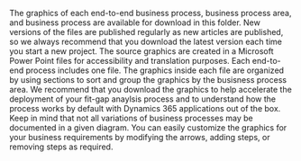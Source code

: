 The graphics of each end-to-end business process, business process area, and business process are available for download in this folder. New versions of the files are published regularly as new articles are published, so we always recommend that you download the latest version each time you start a new project. The source graphics are created in a Microsoft Power Point files for accessibility and translation purposes. Each end-to-end process includes one file. The graphics inside each file are organized by using sections to sort and group the graphics by the busisness process area. We recommend that you download the graphics to help accelerate the deployment of your fit-gap anaylsis process and to understand how the process works by default with Dynamics 365 applications out of the box. Keep in mind that not all variations of business processes may be documented in a given diagram. You can easily customize the graphics for your business requirements by modifying the arrows, adding steps, or removing steps as required. 
